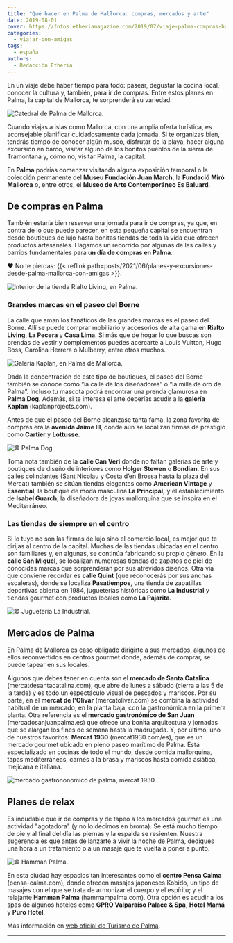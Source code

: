 ```yaml
---
title: "Qué hacer en Palma de Mallorca: compras, mercados y arte"
date: 2019-08-01
cover: https://fotos.etheriamagazine.com/2019/07/viaje-palma-compras-hamman.jpg
categories: 
  - viajar-con-amigas
tags: 
  - españa
authors: 
  - Redacción Etheria
---
```


En un viaje debe haber tiempo para todo: pasear, degustar la cocina local, conocer la 
cultura y, también, para ir de compras. Entre estos planes en Palma, la capital de 
Mallorca, te sorprenderá su variedad. 

![Catedral de Palma de Mallorca.](https://fotos.etheriamagazine.com/2019/07/palma-mallorca.jpg "Catedral de Palma. © Toa Heftiba")

Cuando viajas a islas como Mallorca, con una amplia oferta turística, es aconsejable 
planificar cuidadosamente cada jornada. Si te organizas bien, tendrás tiempo de conocer 
algún museo, disfrutar de la playa, hacer alguna excursión en barco, visitar alguno de 
los bonitos pueblos de la sierra de Tramontana y, cómo no, visitar Palma, la capital. 

En **Palma** podrías comenzar visitando alguna exposición temporal o la colección 
permanente del **Museu Fundación Juan March**, la **Fundació Miró Mallorca** o, entre 
otros, el **Museo de Arte Contemporáneo Es Baluard**. 

## De compras en Palma

También estaría bien reservar una jornada para ir de compras, ya que, en contra de lo 
que puede parecer, en esta pequeña capital se encuentran desde boutiques de lujo hasta 
bonitas tiendas de toda la vida que ofrecen productos artesanales. Hagamos un recorrido 
por algunas de las calles y barrios fundamentales para **un día de compras en Palma**. 

❤️ No te pierdas: {{< reflink 
path=posts/2021/06/planes-y-excursiones-desde-palma-mallorca-con-amigas >}}. 

![Interior de la tienda Rialto Living, en Palma.](https://fotos.etheriamagazine.com/2019/07/compras-palma-rialto.jpg "© Rialto Living, en Palma.")

### Grandes marcas en el paseo del Borne

La calle que aman los fanáticos de las grandes marcas es el paseo del Borne. Allí se 
puede comprar mobiliario y accesorios de alta gama en **Rialto Living**, **La Pecera** y 
**Casa Lima**. Si más que de hogar lo que buscas son prendas de vestir y complementos 
puedes acercarte a Louis Vuitton, Hugo Boss, Carolina Herrera o Mulberry, entre otros 
muchos. 

![Galería Kaplan, en Palma de Mallorca.](https://fotos.etheriamagazine.com/2019/07/viaje-palma-compras-kaplan.jpg "© Galería Kaplan.")

Dada la concentración de este tipo de boutiques, el paseo del Borne también se conoce 
como “la calle de los diseñadores” o “la milla de oro de Palma”. Incluso tu mascota 
podrá encontrar una prenda glamurosa en **Palma Dog**. Además, si te interesa el arte 
deberías acudir a la **galería Kaplan** (kaplanprojects.com). 

Antes de que el paseo del Borne alcanzase tanta fama, la zona favorita de compras era la 
**avenida Jaime III**, donde aún se localizan firmas de prestigio como **Cartier** y 
**Lottusse**. 

![](https://fotos.etheriamagazine.com/2019/07/viaje-palma-compras-tienda-palma-dog.jpg "© Palma Dog.")

Toma nota también de la **calle Can Verí** donde no faltan galerías de arte y boutiques 
de diseño de interiores como **Holger Stewen** o **Bondian**. En sus calles colindantes 
(Sant Nicolau y Costa d’en Brossa hasta la plaza del Mercat) también se sitúan tiendas 
elegantes como **American Vintage** y **Essential**, la boutique de moda masculina **La 
Principal,** y el establecimiento de **Isabel Guarch**, la diseñadora de joyas 
mallorquina que se inspira en el Mediterráneo. 

### Las tiendas de siempre en el centro

Si lo tuyo no son las firmas de lujo sino el comercio local, es mejor que te dirijas al 
centro de la capital. Muchas de las tiendas ubicadas en el centro son familiares y, en 
algunas, se continúa fabricando su propio género. En la **calle San Miguel**, se 
localizan numerosas tiendas de zapatos de piel de conocidas marcas que sorprenderán por 
sus atrevidos diseños. Otra vía que conviene recordar es **calle Quint** (que 
reconocerás por sus anchas escaleras), donde se localiza **Pasatiempos**, una tienda de 
zapatillas deportivas abierta en 1984, jugueterías históricas como **La Industrial** y 
tiendas gourmet con productos locales como **La Pajarita**. 

![](https://fotos.etheriamagazine.com/2019/07/viaje-palma-compras-principal.jpg "© Juguetería La Industrial.")

## Mercados de Palma

En Palma de Mallorca es caso obligado dirigirte a sus mercados, algunos de ellos 
reconvertidos en centros gourmet donde, además de comprar, se puede tapear en sus 
locales. 

Algunos que debes tener en cuenta son el **mercado de Santa Catalina** 
(mercatdesantacatalina.com), que abre de lunes a sábado (cierra a las 5 de la tarde) y 
es todo un espectáculo visual de pescados y mariscos. Por su parte, en el **mercat de 
l'Olivar** (mercatolivar.com) se combina la actividad habitual de un mercado, en la 
planta baja, con la gastronómica en la primera planta. Otra referencia es el **mercado 
gastronómico de San Juan** (mercadosanjuanpalma.es) que ofrece una bonita arquitectura y 
jornadas que se alargan los fines de semana hasta la madrugada. Y, por último, uno de 
nuestros favoritos: **Mercat 1930** (mercat1930.com/es), que es un mercado gourmet 
ubicado en pleno paseo marítimo de Palma. Está especializado en cocinas de todo el 
mundo, desde comida mallorquina, tapas mediterráneas, carnes a la brasa y mariscos hasta 
comida asiática, mejicana e italiana. 

![mercado gastrononomico de palma, mercat 1930](https://fotos.etheriamagazine.com/2019/07/viaje-palma-mercat-1930.jpg "© Mercat 1930.")

## Planes de relax

Es indudable que ir de compras y de tapeo a los mercados gourmet es una actividad 
"agotadora" (y no lo decimos en broma). Se está mucho tiempo de pie y al final del día 
las piernas y la espalda se resienten. Nuestra sugerencia es que antes de lanzarte a 
vivir la noche de Palma, dediques una hora a un tratamiento o a un masaje que te vuelta 
a poner a punto. 

![](https://fotos.etheriamagazine.com/2019/07/viaje-palma-compras-hamman.jpg "© Hamman Palma.")

En esta ciudad hay espacios tan interesantes como el **centro Pensa Calma** 
(pensa-calma.com), donde ofrecen masajes japoneses Kobido, un tipo de masajes con el que 
se trata de armonizar el cuerpo y el espíritu; y el relajante **Hamman Palma** 
(hammampalma.com). Otra opción es acudir a los spas de algunos hoteles como **GPRO 
Valparaíso Palace & Spa**, **Hotel Mamá** y **Puro Hotel**. 

Más información en [web oficial de Turismo de Palma](https://www.visitpalma.com/es/). 

****
